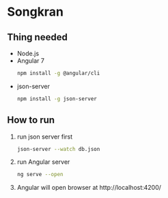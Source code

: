 # Songkran
## Thing needed
* Node.js
* Angular 7
    ```bash
    npm install -g @angular/cli
    ```
* json-server
    ```bash
    npm install -g json-server
    ```
## How to run
1. run json server first
	```bash
	json-server --watch db.json
	```
2. run Angular server
	```bash
	ng serve --open
	```
3. Angular will open browser at http://localhost:4200/
